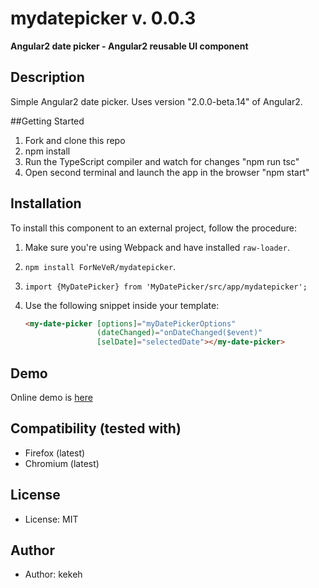 # mydatepicker v. 0.0.3

**Angular2 date picker - Angular2 reusable UI component**

## Description
Simple Angular2 date picker. Uses version "2.0.0-beta.14" of Angular2.

##Getting Started
1. Fork and clone this repo
2. npm install
3. Run the TypeScript compiler and watch for changes "npm run tsc"
4. Open second terminal and launch the app in the browser "npm start"

## Installation

To install this component to an external project, follow the procedure:

1. Make sure you're using Webpack and have installed `raw-loader`.
2. `npm install ForNeVeR/mydatepicker`.
3. `import {MyDatePicker} from 'MyDatePicker/src/app/mydatepicker';`
4. Use the following snippet inside your template:

   ```html
   <my-date-picker [options]="myDatePickerOptions"
                   (dateChanged)="onDateChanged($event)"
                   [selDate]="selectedDate"></my-date-picker>
   ```

## Demo
Online demo is [here](http://kekeh.github.io/mydatepicker)

## Compatibility (tested with)
* Firefox (latest)
* Chromium (latest)

## License
* License: MIT

## Author
* Author: kekeh
